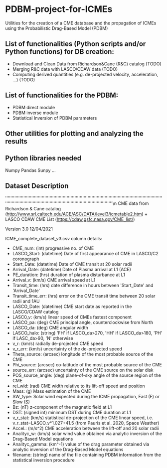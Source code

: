 # PDBM-project-for-ICMEs
Utilities for the creation of a CME database and the propagation of ICMEs using the Probabilistic Drag-Based Model (PDBM)

## List of functionalities (Python scripts and/or Python functions) for DB creation:
- Download and Clean Data from Richardson&Cane (R&C) catalog (TODO)
- Merging R&C data with LASCO/CDAW data (TODO)
- Computing derived quantities (e.g. de-projected velocity, acceleration, ...) (TODO)

## List of functionalities for the PDBM:
- PDBM direct module
- PDBM inverse module
- Statistical Inversion of PDBM parameters

## Other utilities for plotting and analyzing the results


## Python libraries needed
Numpy
Pandas
Sunpy
...

## Dataset Description
''''''''''''''''''''''''''''''''''''''''''''''''''''''''''''''''''''''''''''''''''''''''''''''''''''''''''''''''''''''''''''''''''''''''''''''''''''''''''''''''''''''''''''''''''''''''''''''''''''''''''\n
CME data from Richardson & Cane catalog (http://www.srl.caltech.edu/ACE/ASC/DATA/level3/icmetable2.htm) + LASCO CDAW CME List (https://cdaw.gsfc.nasa.gov/CME_list/)

Version 3.0 12/04/2021

ICME_complete_dataset_v3.csv column details:

- CME_num: (int) progressive no. of CME
- LASCO_Start: (datetime) Date of first appearance of CME in LASCO/C2 coronograph 
- Start_Date: (datetime) Date of CME transit at 20 solar radii
- Arrival_Date: (datetime) Date of Plasma arrival at L1 (ACE)
- PE_duration: (hrs) duration of plasma disturbance at L1
- Arrival_v: (km/s) CME arrival speed at L1
- Transit_time: (hrs) date difference in hours between 'Start_Date' and 'Arrival_Date'
- Transit_time_err: (hrs) error on the CME transit time between 20 solar radii and 1AU
- LASCO_Date: (datetime) CME start date as reported in the LASCO/CDAW catalog
- LASC0_v: (km/s) linear speed of CMEs fastest component
- LASCO_pa: (deg) CME principal angle, counterclockwise from North
- LASCO_da: (deg) CME angular width
- LASCO_halo: (string) 'FH' if LASCO_da>270, 'HH' if LASCO_da>180, 'PH' if LASC_da>90, 'N' otherwise
- v_r: (km/s) radially de-projected CME speed
- v_r_err: (km/s) uncertainty of the de-projected speed
- Theta_source: (arcsec) longitude of the most probable source of the CME
- Phi_source: (arcsec) co-latitude of the most probable source of the CME
- source_err: (arcsec) uncertainty of the CME source on the solar disk
- POS_source_angle: (deg) plane-of-sky angle of the source region of the CME
- rel_wid: (rad) CME width relative to its lift-off speed and position
- Mass: (g) Mass estimation of the CME
- SW_type: Solar wind expected during the ICME propagation, Fast (F) or Slow (S)
- Bz: (nT) z-component of the magnetic field at L1
- DST: (signed int) minimum DST during CME duration at L1
- v_r_stat: (km/s) statistical de-projection of the CME linear speed, i.e. v_r_stat=LASCO_v*1.027+41.5 (from Pauris et al. 2020, Space Weather)
- Accel.: (m/s^2) CME acceleration between the lift-off and 20 solar radii
- Analityc_w: (km/s) solar wind value obtained via analytic inversion of the Drag-Based Model equations
- Analityc_gamma: (km^-1) value of the drag parameter obtained via analytic inversion of the Drag-Based Model equations
- filename: (string) name of the file containing PDBM information from the statistical inversion procedure

